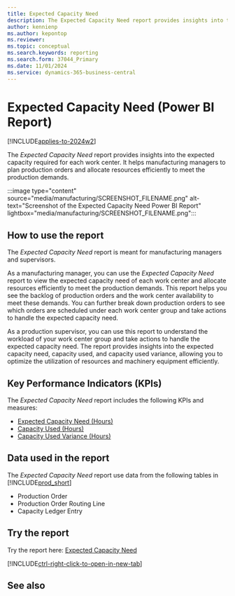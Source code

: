 ```yaml
---
title: Expected Capacity Need
description: The Expected Capacity Need report provides insights into the expected capacity required for each work center.
author: kennienp
ms.author: kepontop
ms.reviewer:
ms.topic: conceptual
ms.search.keywords: reporting
ms.search.form: 37044_Primary
ms.date: 11/01/2024
ms.service: dynamics-365-business-central
---
```


# Expected Capacity Need (Power BI Report)

[!INCLUDE[applies-to-2024w2](includes/applies-to-2024w2.md)]

The *Expected Capacity Need* report provides insights into the expected capacity required for each work center. It helps manufacturing managers to plan production orders and allocate resources efficiently to meet the production demands.

:::image type="content" source="media/manufacturing/SCREENSHOT_FILENAME.png" alt-text="Screenshot of the Expected Capacity Need Power BI Report" lightbox="media/manufacturing/SCREENSHOT_FILENAME.png":::

## How to use the report

The *Expected Capacity Need* report is meant for manufacturing managers and supervisors.

As a manufacturing manager, you can use the *Expected Capacity Need* report to view the expected capacity need of each work center and allocate resources efficiently to meet the production demands. This report helps you see the backlog of production orders and the work center availability to meet these demands. You can further break down production orders to see which orders are scheduled under each work center group and take actions to handle the expected capacity need.

As a production supervisor, you can use this report to understand the workload of your work center group and take actions to handle the expected capacity need. The report provides insights into the expected capacity need, capacity used, and capacity used variance, allowing you to optimize the utilization of resources and machinery equipment efficiently.

## Key Performance Indicators (KPIs)

The *Expected Capacity Need* report includes the following KPIs and measures: 

- [Expected Capacity Need (Hours)]()
- [Capacity Used (Hours)]()
- [Capacity Used Variance (Hours)]()

## Data used in the report

The *Expected Capacity Need* report use data from the following tables in [!INCLUDE[prod_short](includes/prod_short.md)]

- Production Order
- Production Order Routing Line
- Capacity Ledger Entry

## Try the report

Try the report here: [Expected Capacity Need](https://businesscentral.dynamics.com?page=37044)

[!INCLUDE[ctrl-right-click-to-open-in-new-tab](includes/ctrl-right-click-to-open-in-new-tab.md)]

## See also
